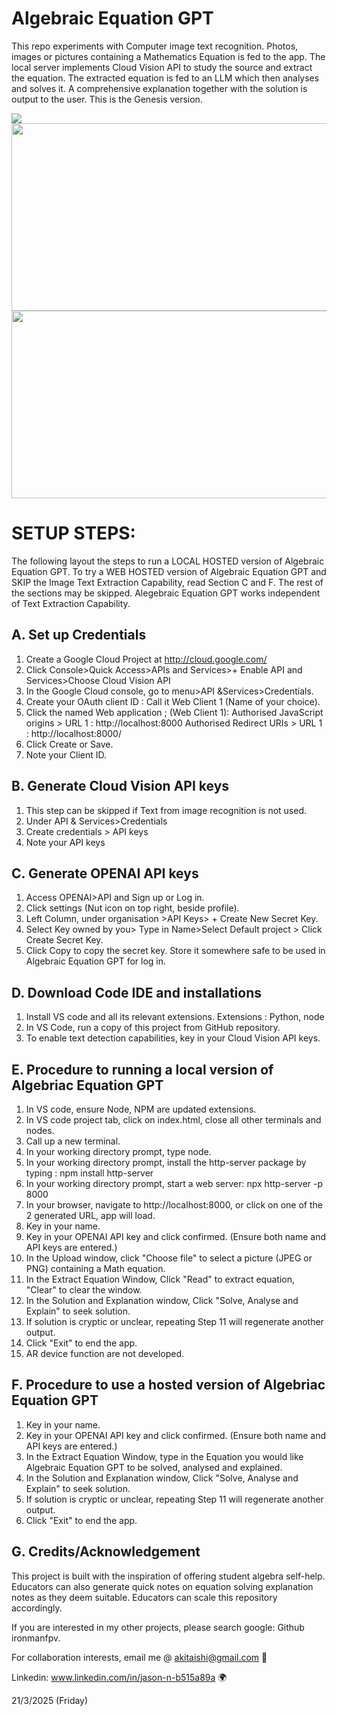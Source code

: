 # Algebraic Equation GPT

This repo experiments with Computer image text recognition.
Photos, images or pictures containing a Mathematics Equation is fed to the app.
The local server implements Cloud Vision API to study the source and extract the equation.
The extracted equation is fed to an LLM which then analyses and solves it.
A comprehensive explanation together with the solution is output to the user.
This is the Genesis version.

<img src= "https://github.com/ironmanfpv/https://github.com/ironmanfpv/Algebraic-Equation-GPT/blob/main/img/img 0.jpg">
<img src="https://github.com/ironmanfpv/https://github.com/ironmanfpv/Algebraic-Equation-GPT/blob/main/img/img 1.jpg" height="300" width="600">
<img src="https://github.com/ironmanfpv/https://github.com/ironmanfpv/Algebraic-Equation-GPT/blob/main/img/img 2.jpg" height="300" width="600">

# SETUP STEPS: # 
The following layout the steps to run a LOCAL HOSTED version of Algebraic Equation GPT.
To try a WEB HOSTED version of Algebraic Equation GPT and SKIP the Image Text Extraction Capability, read Section C and F. 
The rest of the sections may be skipped.
Alegebraic Equation GPT works independent of Text Extraction Capability.

## A. Set up Credentials ##

1.  Create a Google Cloud Project at http://cloud.google.com/
2.  Click Console>Quick Access>APIs and Services>+ Enable API and Services>Choose Cloud Vision API
3.  In the Google Cloud console, go to menu\>API &Services\>Credentials.
4.  Create your OAuth client ID : 
        Call it Web Client 1 (Name of your choice).
5.  Click the named Web application ; (Web Client 1):
        Authorised  JavaScript origins \> URL 1 : http://localhost:8000 
        Authorised  Redirect URIs \> URL 1 : http://localhost:8000/
6.  Click Create or Save.
7.  Note your Client ID.

## B. Generate Cloud Vision API keys ##

1.  This step can be skipped if Text from image recognition is not used.
2.  Under API & Services\>Credentials
3.  Create credentials \> API keys
4.  Note your API keys

## C. Generate OPENAI API keys ##

1.  Access OPENAI>API and Sign up or Log in.
2.  Click settings (Nut icon on top right, beside profile).
3.  Left Column, under organisation >API Keys> + Create New Secret Key.
4.  Select Key owned by you> Type in Name>Select Default project > Click Create Secret Key.
5.  Click Copy to copy the secret key. Store it somewhere safe to be used in Algebraic Equation GPT for log in.

## D. Download Code IDE and installations  ##

1.  Install VS code and all its relevant extensions. Extensions : Python, node
2.  In VS Code, run a copy of this project from GitHub repository.
3.  To enable text detection capabilities, key in your Cloud Vision API keys.

## E. Procedure to running a local version of Algebriac Equation GPT ##

1.  In VS code, ensure Node, NPM are updated extensions.
2.  In VS code project tab, click on index.html, close all other terminals and nodes.
2.  Call up a new terminal.
3.  In your working directory prompt, type node.
4.  In your working directory prompt, install the http-server package by typing : npm install http-server
5.  In your working directory prompt, start a web server: npx http-server -p 8000
6.  In your browser, navigate to http://localhost:8000, or click on one of the 2 generated URL, app will load.
7.  Key in your name.
8.  Key in your OPENAI API key and click confirmed. (Ensure both name and API keys are entered.)
9.  In the Upload window, click "Choose file" to select a picture (JPEG or PNG) containing a Math equation.
10. In the Extract Equation Window, Click "Read" to extract equation, "Clear" to clear the window. 
11. In the Solution and Explanation window, Click "Solve, Analyse and Explain" to seek solution.
12. If solution is cryptic or unclear, repeating Step 11 will regenerate another output.
13. Click "Exit" to end the app.
14. AR device function are not developed.

## F. Procedure to use a hosted version of Algebriac Equation GPT ##

1.  Key in your name.
2.  Key in your OPENAI API key and click confirmed. (Ensure both name and API keys are entered.)
3.  In the Extract Equation Window, type in the Equation you would like Algebraic Equation GPT to be solved, analysed and explained.
4.  In the Solution and Explanation window, Click "Solve, Analyse and Explain" to seek solution.
5.  If solution is cryptic or unclear, repeating Step 11 will regenerate another output.
6.  Click "Exit" to end the app.

## G. Credits/Acknowledgement ##

This project is built with the inspiration of offering student algebra self-help.
Educators can also generate quick notes on equation solving explanation notes as they deem suitable. 
Educators can scale this repository accordingly.

If you are interested in my other projects, please search google: Github ironmanfpv. 

For collaboration interests, email me @ akitaishi@gmail.com 👋

Linkedin: www.linkedin.com/in/jason-n-b515a89a  🌍

21/3/2025 (Friday)